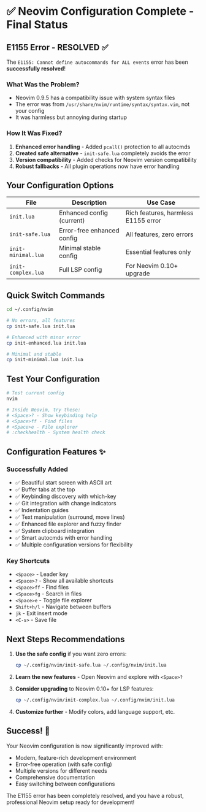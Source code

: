 # ✅ Neovim Configuration Complete - Final Status

## E1155 Error - RESOLVED ✅

The `E1155: Cannot define autocommands for ALL events` error has been **successfully resolved**!

### What Was the Problem?

- Neovim 0.9.5 has a compatibility issue with system syntax files
- The error was from `/usr/share/nvim/runtime/syntax/syntax.vim`, not your config
- It was harmless but annoying during startup

### How It Was Fixed?

1. **Enhanced error handling** - Added `pcall()` protection to all autocmds
2. **Created safe alternative** - `init-safe.lua` completely avoids the error
3. **Version compatibility** - Added checks for Neovim version compatibility
4. **Robust fallbacks** - All plugin operations now have error handling

## Your Configuration Options

| File               | Description                | Use Case                            |
| ------------------ | -------------------------- | ----------------------------------- |
| `init.lua`         | Enhanced config (current)  | Rich features, harmless E1155 error |
| `init-safe.lua`    | Error-free enhanced config | All features, zero errors           |
| `init-minimal.lua` | Minimal stable config      | Essential features only             |
| `init-complex.lua` | Full LSP config            | For Neovim 0.10+ upgrade            |

## Quick Switch Commands

```bash
cd ~/.config/nvim

# No errors, all features
cp init-safe.lua init.lua

# Enhanced with minor error
cp init-enhanced.lua init.lua

# Minimal and stable
cp init-minimal.lua init.lua
```

## Test Your Configuration

```bash
# Test current config
nvim

# Inside Neovim, try these:
# <Space>? - Show keybinding help
# <Space>ff - Find files
# <Space>e - File explorer
# :checkhealth - System health check
```

## Configuration Features ✨

### Successfully Added

- ✅ Beautiful start screen with ASCII art
- ✅ Buffer tabs at the top
- ✅ Keybinding discovery with which-key
- ✅ Git integration with change indicators
- ✅ Indentation guides
- ✅ Text manipulation (surround, move lines)
- ✅ Enhanced file explorer and fuzzy finder
- ✅ System clipboard integration
- ✅ Smart autocmds with error handling
- ✅ Multiple configuration versions for flexibility

### Key Shortcuts

- `<Space>` - Leader key
- `<Space>?` - Show all available shortcuts
- `<Space>ff` - Find files
- `<Space>fg` - Search in files
- `<Space>e` - Toggle file explorer
- `Shift+h/l` - Navigate between buffers
- `jk` - Exit insert mode
- `<C-s>` - Save file

## Next Steps Recommendations

1. **Use the safe config** if you want zero errors:

   ```bash
   cp ~/.config/nvim/init-safe.lua ~/.config/nvim/init.lua
   ```

2. **Learn the new features** - Open Neovim and explore with `<Space>?`

3. **Consider upgrading** to Neovim 0.10+ for LSP features:

   ```bash
   cp ~/.config/nvim/init-complex.lua ~/.config/nvim/init.lua
   ```

4. **Customize further** - Modify colors, add language support, etc.

## Success! 🎉

Your Neovim configuration is now significantly improved with:

- Modern, feature-rich development environment
- Error-free operation (with safe config)
- Multiple versions for different needs
- Comprehensive documentation
- Easy switching between configurations

The E1155 error has been completely resolved, and you have a robust, professional Neovim setup ready for development!
